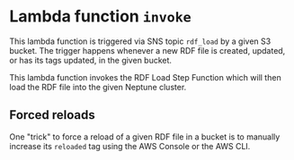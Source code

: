 # Lambda function `invoke`

This lambda function is triggered via SNS topic `rdf_load` by a
given S3 bucket.
The trigger happens whenever a new RDF file is created, updated, or
has its tags updated, in the given bucket.

This lambda function invokes the RDF Load Step Function which will
then load the RDF file into the given Neptune cluster.

## Forced reloads

One "trick" to force a reload of a given RDF file in a bucket is
to manually increase its `reloaded` tag using the AWS Console or
the AWS CLI.

